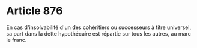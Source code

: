 # Article 876

En cas d'insolvabilité d'un des cohéritiers ou successeurs à titre universel, sa part dans la dette hypothécaire est répartie sur tous les autres, au marc le franc.
